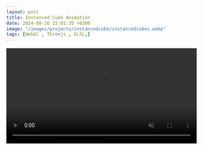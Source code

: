 ```yaml
---
layout: post
title: Instanced Cube Animation
date: 2024-08-26 15:01:35 +0300
image: "/images/projects/instancedcube/instancedcubes.webp"
tags: [WebGl , Threejs , GLSL,]
---
```




<video width="100%" autoplay muted autoreplay loop> <source src="/images/projects/instancedcube/video.mp4" >  </video>
 

 